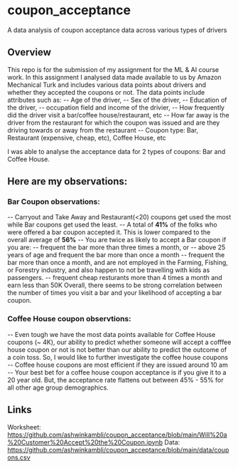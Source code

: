 # coupon_acceptance
A data analysis of coupon acceptance data across various types of drivers

## Overview
This repo is for the submission of my assignment for the ML & AI course work. 
In this assignment I analysed data made available to us by Amazon Mechanical Turk and includes various data points about drivers and whether they accepted the coupons or not. 
The data points include attributes such as: 
-- Age of the driver, 
-- Sex of the driver, 
-- Education of the driver, 
-- occupation field and income of the drivier, 
-- How frequently did the driver visit a bar/coffee house/restaurant, etc
-- How far away is the driver from the restaurant for which the coupon was issued and are they driving towards or away from the restaurant
-- Coupon type: Bar, Restaurant (expensive, cheap, etc), Coffee House, etc

I was able to analyse the acceptance data for 2 types of coupons: Bar and Coffee House. 

## Here are my observations: 
### Bar Coupon observations:
-- Carryout and Take Away and Restaurant(<20) coupons get used the most while Bar coupons get used the least.
-- A total of **41%** of the folks who were offered a bar coupon accepted it. This is lower compared to the overall average of **56%**
-- You are twice as likely to accept a Bar coupon if you are:
  -- frequent the bar more than three times a month, or
  -- above 25 years of age and frequent the bar more than once a month
  -- frequent the bar more than once a month, and are not employed in the Farming, Fishing, or Forestry industry, and also happen to not be travelling with kids as passengers.
  -- frequent cheap resturants more than 4 times a month and earn less than 50K
Overall, there seems to be strong correlation between the number of times you visit a bar and your likelihood of accepting a bar coupon. 

### Coffee House coupon observtions:
-- Even tough we have the most data points available for Coffee House coupons (~ 4K), our ability to predict whether someone will accept a cofffee house coupon or not is not better than our ability to predict the outcome of a coin toss. So, I would like to further investigate the coffee house coupons
-- Coffee house coupons are most efficient if they are issued around 10 am
-- Your best bet for a coffee house coupon acceptance is if you give it to a 20 year old. But, the acceptance rate flattens out between 45% - 55% for all other age group demographics.


## Links
Worksheet: https://github.com/ashwinkambli/coupon_acceptance/blob/main/Will%20a%20Customer%20Accept%20the%20Coupon.ipynb
Data: https://github.com/ashwinkambli/coupon_acceptance/blob/main/data/coupons.csv
